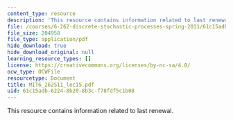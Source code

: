 ```yaml
---
content_type: resource
description: 'This resource contains information related to last renewal. '
file: /courses/6-262-discrete-stochastic-processes-spring-2011/61c15adb62248b208b3cf78fdf5c1b08_MIT6_262S11_lec15.pdf
file_size: 204958
file_type: application/pdf
hide_download: true
hide_download_original: null
learning_resource_types: []
license: https://creativecommons.org/licenses/by-nc-sa/4.0/
ocw_type: OCWFile
resourcetype: Document
title: MIT6_262S11_lec15.pdf
uid: 61c15adb-6224-8b20-8b3c-f78fdf5c1b08
---
```

This resource contains information related to last renewal. 